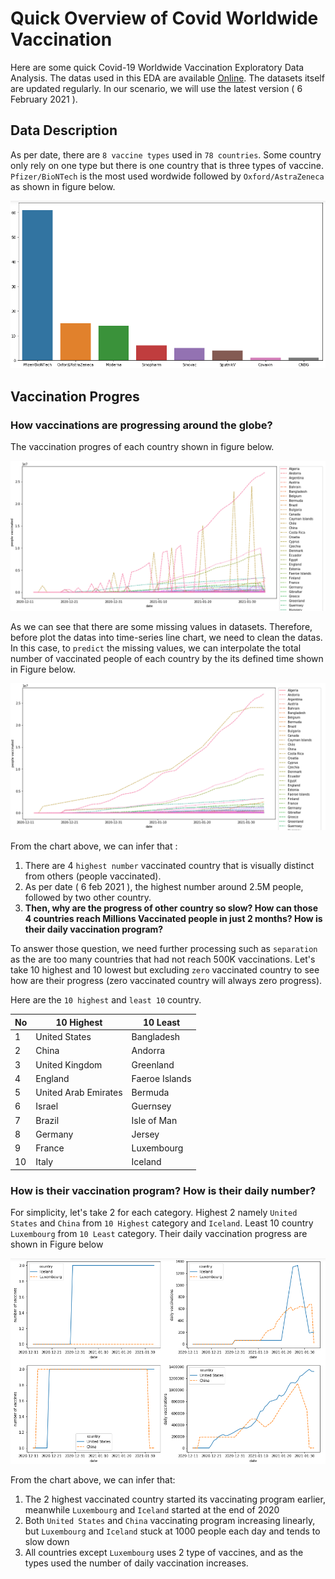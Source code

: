 # Quick Overview of Covid Worldwide Vaccination
Here are some quick Covid-19 Worldwide Vaccination Exploratory Data Analysis. The datas used in this EDA are available [Online](https://www.kaggle.com/gpreda/covid-world-vaccination-progress, "Kaggle Covid 19 Wolrd Vaccination Progress"). The datasets itself are updated regularly. In our scenario, we will use the latest version ( 6 February 2021 ).

## Data Description
As per date, there are `8 vaccine types` used in `78 countries`. Some country only rely on one type but there is one country that is three types of vaccine. `Pfizer/BioNTech` is the most used wordwide followed by `Oxford/AstraZeneca` as shown in figure below.

![vaccine type](https://raw.githubusercontent.com/akbarnotopb/portofolio/main/Data%20Science/EDA/covid-resources/vaccine%20type%20used%20and%20its%20country%20count.PNG "Vaccination Type")



## Vaccination Progres
### How vaccinations are progressing around the globe?
The vaccination progres of each country shown in figure below.

![skewed linechart](https://github.com/akbarnotopb/portofolio/blob/main/Data%20Science/EDA/covid-resources/uncleaned%20vaccination%20progress.PNG "Vaccination Progress")

As we can see that there are some missing values in datasets. Therefore, before plot the datas into time-series line chart, we need to clean the datas. In this case, to `predict` the missing values, we can interpolate the total number of vaccinated people of each country by the its defined time shown in Figure below.

![skewed linechart](https://github.com/akbarnotopb/portofolio/blob/main/Data%20Science/EDA/covid-resources/cleaned%20vaccination%20progress.PNG "Vaccination Progress")

From the chart above, we can infer that : 
1. There are 4 `highest number` vaccinated country that is visually distinct from others (people vaccinated). 
2. As per date ( 6 feb 2021 ), the highest number around 2.5M people, followed by two other country.
3. **Then, why are the progress of other country so slow? How can those 4 countries reach Millions Vaccinated people in just 2 months? How is their daily vaccination program?**

To answer those question, we need further processing such as `separation` as the are too many countries that had not reach 500K vaccinations. Let's take 10 highest and 10 lowest but excluding `zero` vaccinated country to see how are their progress (zero vaccinated country will always zero progress).

Here are the `10 highest` and `least 10` country. 

| No | 10 Highest |  10 Least |
| - | - | - |
| 1 | United States | Bangladesh |
| 2 | China | Andorra |
| 3 | United Kingdom | Greenland |
| 4 | England | Faeroe Islands |
| 5 | United Arab Emirates | Bermuda |
| 6 | Israel | Guernsey |
| 7 | Brazil |  Isle of Man |
| 8 | Germany | Jersey |
| 9 | France | Luxembourg |
| 10 | Italy | Iceland |


### How is their vaccination program? How is their daily number?
For simplicity, let's take 2 for each category. Highest 2 namely `United States` and `China` from `10 Highest` category and `Iceland`. Least 10 country `Luxembourg` from `10 Least` category. Their daily vaccination progress are shown in Figure below

![Vaccinations Progress](https://github.com/akbarnotopb/portofolio/blob/main/Data%20Science/EDA/covid-resources/daily%20vaccination%20number.PNG "10 Ranked Vaccination Progress")

From the chart above, we can infer that:
1. The 2 highest vaccinated country started its vaccinating program earlier, meanwhile `Luxembourg` and `Iceland` started at the end of 2020
2. Both `United States` and `China` vaccinating program increasing linearly, but `Luxembourg` and `Iceland` stuck at 1000 people each day and tends to slow down
3. All countries except `Luxembourg` uses 2 type of vaccines, and as the types used the number of daily vaccination increases.

